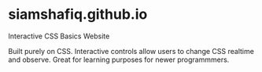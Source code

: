 # siamshafiq.github.io
Interactive CSS Basics Website

Built purely on CSS. Interactive controls allow users to change CSS realtime and observe. Great for learning purposes for newer programmmers.
